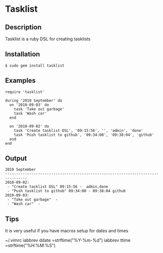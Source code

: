Tasklist
========

Description
-----------
Tasklist is a ruby DSL for creating tasklists

Installation
------------
    $ sudo gem install tasklist

Examples
--------
    require 'tasklist'

    during '2010 September' do 
      on '2010-09-03' do 
        task 'Take out garbage'
        task 'Wash car'
      end

      on '2010-09-02' do 
        task 'Create tasklist DSL', '09:15:56', '', 'admin', 'done'
        task 'Push tasklist to github', '09:34:00', '09:38:04', 'github'
      end
    end

Output
------
    2010 September
    --------------------------------------------------------------------------------
    2010-09-02:
     - "Create tasklist DSL" 09:15:56 -  admin,done
     - "Push tasklist to github" 09:34:00 - 09:38:04 github
    2010-09-03:
     - "Take out garbage"  -  
     - "Wash car"  -  
Tips
---
It is very useful if you have macros setup for dates and times

~/.vimrc
    iabbrev <buffer> ddate <C-R>=strftime("%Y-%m-%d")<CR>
    iabbrev <buffer> ttime <C-R>=strftime("%H:%M:%S")<CR>

